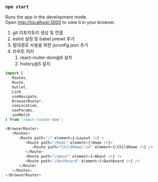 
### `npm start`

Runs the app in the development mode.\
Open [http://localhost:3000](http://localhost:3000) to view it in your browser.

1. git 리포지토리 생성 및 연결
2. eslint 설정 및 babel preset 추가
3. 절대경로 사용을 위한 jsconfig.json 추가
4. 라우트 처리
   1. react-router-dom@6 설치
   2. history@5 설치
   
```javascript
import {
   Routes,
   Route,
   Outlet,
   Link,
   useNavigate,
   BrowserRouter,
   useLocation,
   useParams,
   useMatch
} from 'react-router-dom';

<BrowserRouter>
   <Routes>
      <Route path="/" element={<Layout />} >
         <Route path="/Home" element={<Home />}>
            <Route path="ChildHome/:id" element={<ChildHome />} />
         </Route>
         <Route path="/about" element={<About />} />
         <Route path="/dashboard" element={<Dashboard />} />
      </Route>
   </Routes>
</BrowserRouter>

```
